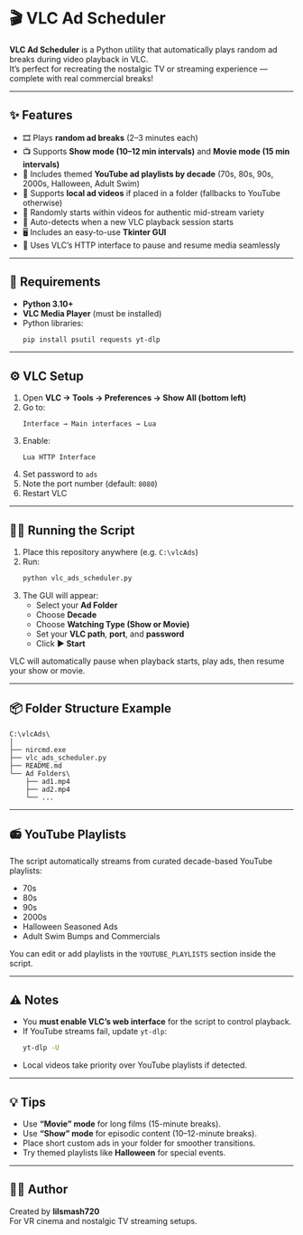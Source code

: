 # 🎬 VLC Ad Scheduler

**VLC Ad Scheduler** is a Python utility that automatically plays random ad breaks during video playback in VLC.  
It’s perfect for recreating the nostalgic TV or streaming experience — complete with real commercial breaks!

---

## ✨ Features

- 🎞️ Plays **random ad breaks** (2–3 minutes each)
- 📺 Supports **Show mode (10–12 min intervals)** and **Movie mode (15 min intervals)**
- 🎃 Includes themed **YouTube ad playlists by decade** (70s, 80s, 90s, 2000s, Halloween, Adult Swim)
- 💾 Supports **local ad videos** if placed in a folder (fallbacks to YouTube otherwise)
- 🔁 Randomly starts within videos for authentic mid-stream variety
- 🧠 Auto-detects when a new VLC playback session starts
- 🖥️ Includes an easy-to-use **Tkinter GUI**
- 🧰 Uses VLC’s HTTP interface to pause and resume media seamlessly

---

## 🧩 Requirements

- **Python 3.10+**
- **VLC Media Player** (must be installed)
- Python libraries:
  ```bash
  pip install psutil requests yt-dlp
  ```

---

## ⚙️ VLC Setup

1. Open **VLC → Tools → Preferences → Show All (bottom left)**
2. Go to:
   ```
   Interface → Main interfaces → Lua
   ```
3. Enable:
   ```
   Lua HTTP Interface
   ```
4. Set password to `ads`
5. Note the port number (default: `8080`)
6. Restart VLC

---

## 🏃‍♂️ Running the Script

1. Place this repository anywhere (e.g. `C:\vlcAds`)
2. Run:
   ```bash
   python vlc_ads_scheduler.py
   ```
3. The GUI will appear:
   - Select your **Ad Folder**
   - Choose **Decade**
   - Choose **Watching Type (Show or Movie)**
   - Set your **VLC path**, **port**, and **password**
   - Click **▶️ Start**

VLC will automatically pause when playback starts, play ads, then resume your show or movie.

---

## 📦 Folder Structure Example

```
C:\vlcAds\
│
├── nircmd.exe
├── vlc_ads_scheduler.py
├── README.md
└── Ad Folders\
    ├── ad1.mp4
    ├── ad2.mp4
    └── ...
```

---

## 📻 YouTube Playlists

The script automatically streams from curated decade-based YouTube playlists:

- 70s  
- 80s  
- 90s  
- 2000s  
- Halloween Seasoned Ads  
- Adult Swim Bumps and Commercials

You can edit or add playlists in the `YOUTUBE_PLAYLISTS` section inside the script.

---

## ⚠️ Notes

- You **must enable VLC’s web interface** for the script to control playback.
- If YouTube streams fail, update `yt-dlp`:
  ```bash
  yt-dlp -U
  ```
- Local videos take priority over YouTube playlists if detected.

---

## 💡 Tips

- Use **“Movie” mode** for long films (15-minute breaks).
- Use **“Show” mode** for episodic content (10–12-minute breaks).
- Place short custom ads in your folder for smoother transitions.
- Try themed playlists like **Halloween** for special events.

---

## 🧑‍💻 Author

Created by **lilsmash720**  
For VR cinema and nostalgic TV streaming setups.
